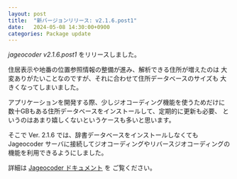```yaml
---
layout: post
title:  "新バージョンリリース: v2.1.6.post1"
date:   2024-05-08 14:30:00+0900
categories: Package update
---
```


*jageocoder v2.1.6.post1* をリリースしました。

住居表示や地番の位置参照情報の整備が進み、解析できる住所が増えたのは
大変ありがたいことなのですが、それに合わせて住所データベースのサイズも
大きくなってしまいました。

アプリケーションを開発する際、少しジオコーディング機能を使うためだけに
数十GBもある住所データベースをインストールして、定期的に更新も必要、
というのはあまり嬉しくないというケースも多いと思います。

そこで Ver. 2.1.6 では、辞書データベースをインストールしなくても
Jageocoder サーバに接続してジオコーディングやリバースジオコーディングの
機能を利用できるようにしました。

詳細は [Jageocoder ドキュメント](https://jageocoder.readthedocs.io/) を
ご覧ください。
